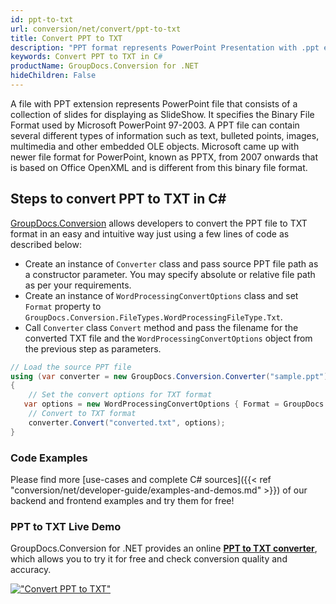```yaml
---
id: ppt-to-txt
url: conversion/net/convert/ppt-to-txt
title: Convert PPT to TXT
description: "PPT format represents PowerPoint Presentation with .ppt extension. Learn how to convert PPT to TXT file programmatically in C# language using GroupDocs.Conversion for .NET library."
keywords: Convert PPT to TXT in C#
productName: GroupDocs.Conversion for .NET
hideChildren: False
---
```


A file with PPT extension represents PowerPoint file that consists of a collection of slides for displaying as SlideShow. It specifies the Binary File Format used by Microsoft PowerPoint 97-2003. A PPT file can contain several different types of information such as text, bulleted points, images, multimedia and other embedded OLE objects. Microsoft came up with newer file format for PowerPoint, known as PPTX, from 2007 onwards that is based on Office OpenXML and is different from this binary file format.

## Steps to convert PPT to TXT in C#

[GroupDocs.Conversion](https://products.groupdocs.com/conversion/net) allows developers to convert the PPT file to TXT format in an easy and intuitive way just using a few lines of code as described below:

* Create an instance of `Converter` class and pass source PPT file path as a constructor parameter. You may specify absolute or relative file path as per your requirements. 
* Create an instance of `WordProcessingConvertOptions` class and set `Format` property to `GroupDocs.Conversion.FileTypes.WordProcessingFileType.Txt`.
* Call `Converter` class `Convert` method and pass the filename for the converted TXT file and the `WordProcessingConvertOptions` object from the previous step as parameters.

```csharp
// Load the source PPT file
using (var converter = new GroupDocs.Conversion.Converter("sample.ppt"))
{
    // Set the convert options for TXT format
   var options = new WordProcessingConvertOptions { Format = GroupDocs.Conversion.FileTypes.WordProcessingFileType.Txt };
    // Convert to TXT format
    converter.Convert("converted.txt", options);
}
```

### Code Examples

Please find more [use-cases and complete C# sources]({{< ref "conversion/net/developer-guide/examples-and-demos.md" >}}) of our backend and frontend examples and try them for free!

### PPT to TXT Live Demo

GroupDocs.Conversion for .NET provides an online [**PPT to TXT converter**](https://products.groupdocs.app/conversion/ppt-to-txt), which allows you to try it for free and check conversion quality and accuracy.

[!["Convert PPT to TXT"](conversion/net/images/convert-to-txt/convert-ppt-to-txt.png)](https://products.groupdocs.app/conversion/ppt-to-txt)